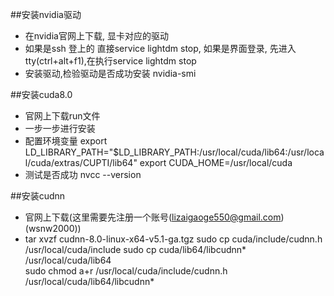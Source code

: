 ##安装nvidia驱动
* 在nvidia官网上下载, 显卡对应的驱动
* 如果是ssh 登上的 直接service lightdm stop, 如果是界面登录, 先进入tty(ctrl+alt+f1),在执行service lightdm stop
* 安装驱动,检验驱动是否成功安装 nvidia-smi

##安装cuda8.0
* 官网上下载run文件
* 一步一步进行安装
* 配置环境变量 
  export LD_LIBRARY_PATH="$LD_LIBRARY_PATH:/usr/local/cuda/lib64:/usr/local/cuda/extras/CUPTI/lib64"
  export CUDA_HOME=/usr/local/cuda
* 测试是否成功 nvcc --version

##安装cudnn
* 官网上下载(这里需要先注册一个账号(lizaigaoge550@gmail.com)(wsnw2000))
* tar xvzf cudnn-8.0-linux-x64-v5.1-ga.tgz
  sudo cp cuda/include/cudnn.h /usr/local/cuda/include
  sudo cp cuda/lib64/libcudnn* /usr/local/cuda/lib64  
  sudo chmod a+r /usr/local/cuda/include/cudnn.h /usr/local/cuda/lib64/libcudnn*
